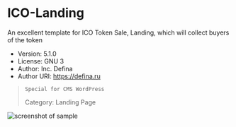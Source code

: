 ICO-Landing
=====================
An excellent template for ICO Token Sale, Landing, which will collect buyers of the token

* Version: 5.1.0
* License: GNU 3
* Author: Inc. Defina
* Author URI: <https://defina.ru>


> `Special for CMS WordPress`
> 
> Category: Landing Page

![screenshot of sample](https://defina.ru/tokensale.mymining.pro.png)
